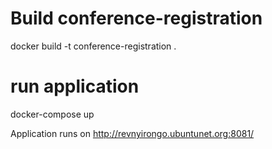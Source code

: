 # Build conference-registration

docker build -t conference-registration .

# run application

docker-compose up

Application runs on http://revnyirongo.ubuntunet.org:8081/
